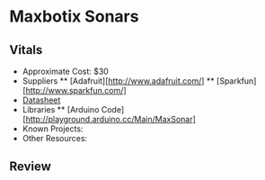 # Maxbotix Sonars

## Vitals
* Approximate Cost: $30
* Suppliers
  ** [Adafruit][http://www.adafruit.com/]
  ** [Sparkfun][http://www.sparkfun.com/]
* [Datasheet](http://www.maxbotix.com/Ultrasonic_Sensors/MB1000.htm)
* Libraries
  ** [Arduino Code][http://playground.arduino.cc/Main/MaxSonar]
* Known Projects:
* Other Resources:

## Review
